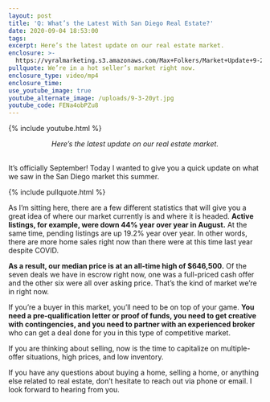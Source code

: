```yaml
---
layout: post
title: 'Q: What’s the Latest With San Diego Real Estate?'
date: 2020-09-04 18:53:00
tags:
excerpt: Here’s the latest update on our real estate market.
enclosure: >-
  https://vyralmarketing.s3.amazonaws.com/Max+Folkers/Market+Update+9-2-20+(1).mp4
pullquote: We’re in a hot seller’s market right now.
enclosure_type: video/mp4
enclosure_time:
use_youtube_image: true
youtube_alternate_image: /uploads/9-3-20yt.jpg
youtube_code: FENa4obPZu8
---
```


{% include youtube.html %}

<center><em>Here’s the latest update on our real estate market.</em></center>
&nbsp;

It’s officially September\! Today I wanted to give you a quick update on what we saw in the San Diego market this summer.

{% include pullquote.html %}

As I’m sitting here, there are a few different statistics that will give you a great idea of where our market currently is and where it is headed. **Active listings, for example, were down 44% year over year in August.** At the same time, pending listings are up 19.2% year over year. In other words, there are more home sales right now than there were at this time last year despite COVID.&nbsp;

**As a result, our median price is at an all-time high of $646,500.** Of the seven deals we have in escrow right now, one was a full-priced cash offer and the other six were all over asking price. That’s the kind of market we’re in right now.

If you’re a buyer in this market, you’ll need to be on top of your game. **You need a pre-qualification letter or proof of funds, you need to get creative with contingencies, and you need to partner with an experienced broker** who can get a deal done for you in this type of competitive market.

If you are thinking about selling, now is the time to capitalize on multiple-offer situations, high prices, and low inventory.

If you have any questions about buying a home, selling a home, or anything else related to real estate, don’t hesitate to reach out via phone or email. I look forward to hearing from you.

&nbsp;